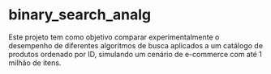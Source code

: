 # binary_search_analg
Este projeto tem como objetivo comparar experimentalmente o desempenho de diferentes algoritmos de busca aplicados a um catálogo de produtos ordenado por ID, simulando um cenário de e-commerce com até 1 milhão de itens.
